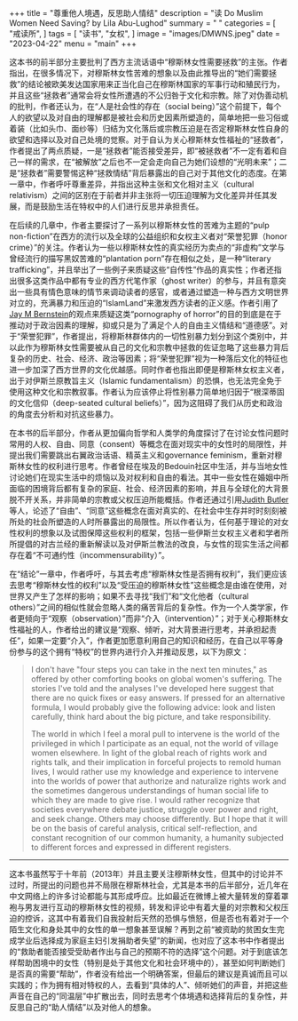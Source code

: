 +++
title = "尊重他人境遇，反思助人情结"
description = "读 Do Muslim Women Need Saving? by Lila Abu-Lughod"
summary = " "
categories = [
    "戒读所",
]
tags = [
    "读书",
    "女权",
]
image = "images/DMWNS.jpeg"
date = "2023-04-22"
menu = "main"
+++

这本书的前半部分主要批判了西方主流话语中“穆斯林女性需要拯救”的主张。作者指出，在很多情况下，对穆斯林女性苦难的想象以及由此推导出的“她们需要拯救”的结论被欧美发达国家用来正当化自己在穆斯林国家的军事行动和殖民行为，并且这些“拯救者”通常会将女性所遭遇的不公归咎于文化和宗教。除了对伪善动机的批判，作者还认为，在“人是社会性的存在（social being）”这个前提下，每个人的欲望以及对自由的理解都是被社会和历史因素所塑造的，简单地把一些习俗或着装（比如头巾、面纱等）归结为文化落后或宗教压迫是在否定穆斯林女性自身的欲望和选择以及对自己处境的觉察。对于自认为关心穆斯林女性福祉的“拯救者”，作者提出了两点质疑，一是“拯救者”能否接受差异，即“被拯救者”不一定有着和自己一样的需求，在“被解放”之后也不一定会走向自己为她们设想的“光明未来”；二是“拯救者”需要警惕这种“拯救情结”背后暴露出的自己对于其他文化的态度。在第一章中，作者呼吁尊重差异，并指出这种主张和文化相对主义（cultural relativism）之间的区别在于前者并非主张将一切压迫理解为文化差异并任其发展，而是鼓励生活在特权中的人们进行反思并承担责任。

在后续的几章中，作者主要探讨了一系列以穆斯林女性的苦难为主题的“pulp non-fiction”在西方的流行以及全球的公益组织和女权主义者对“荣誉犯罪（honor crime）”的关注。作者认为一些以穆斯林女性的真实经历为卖点的“非虚构”文学与曾经流行的描写黑奴苦难的“plantation porn”存在相似之处，是一种“literary trafficking”，并且举出了一些例子来质疑这些“自传性”作品的真实性；作者还指出很多这类作品中都有专业的西方代笔作家（ghost writer）的参与，并且有意突出一些具有情色意味的情节来调动读者的感官，或者通过塑造一种与西方文明世界对立的，充满暴力和压迫的“IslamLand”来激发西方读者的正义感。作者引用了[Jay M Bernstein](https://www.tandfonline.com/doi/abs/10.1080/1353464032000171046)的观点来质疑这类“pornography of horror”的目的到底是在于推动对于政治因素的理解，抑或只是为了满足个人的自由主义情结和“道德感”。对于“荣誉犯罪”，作者提出，将穆斯林群体内的一切性别暴力划分到这个类别中，并以此作为穆斯林女性需要被从自己的文化和宗教中拯救的佐证忽略了这些暴力背后复杂的历史、社会、经济、政治等因素；将“荣誉犯罪”视为一种落后文化的特征也进一步加深了西方世界的文化优越感。同时作者也指出即便是穆斯林女权主义者，出于对伊斯兰原教旨主义（Islamic fundamentalism）的恐惧，也无法完全免于使用这种文化和宗教叙事。作者认为应该停止将性别暴力简单地归因于“根深蒂固的文化信仰（deep-seated cultural beliefs）”，因为这阻碍了我们从历史和政治的角度去分析和对抗这些暴力。

在本书的后半部分，作者从更加偏向哲学和人类学的角度探讨了在讨论女性问题时常用的人权、自由、同意（consent）等概念在面对现实中的女性时的局限性，并提出我们需要跳出右翼政治话语、精英主义和governance feminism，重新对穆斯林女性的权利进行思考。作者曾经在埃及的Bedouin社区中生活，并与当地女性讨论她们在现实生活中的烦恼以及对权利和自由的看法。其中一些女性在婚姻中所面临的困境背后都有复杂的家庭、社会、经济因素的影响，并且与全球化的大背景脱不开关系，并非简单的宗教或父权压迫所能概括。作者还通过引用[Judith Butler](https://www.newgon.net/wiki/images/Judith_Butler_-_2011_-_Sexual_Consent_-_Psychoanalysis_and_Law.pdf)等人，论述了“自由”、“同意”这些概念在面对真实的、在社会中生存并时时刻刻被所处的社会所塑造的人时所暴露出的局限性。所以作者认为，任何基于理论的对女性权利的想象以及试图保障这些权利的框架，包括一些伊斯兰女权主义者和学者所所提倡的对古兰经的重新解读以及对伊斯兰教法的改良，与女性的现实生活之间都存在着“不可通约性（incommensurability）”。

在“结论”一章中，作者呼吁，与其去考虑“穆斯林女性是否拥有权利”，我们更应该去思考“穆斯林女性的权利”以及“受压迫的穆斯林女性”这些概念是由谁在使用，对世界又产生了怎样的影响；如果不去寻找“我们”和“文化他者（cultural others）”之间的相似性就会忽略人类的痛苦背后的复杂性。作为一个人类学家，作者更倾向于“观察（observation）”而非“介入（intervention）”；对于关心穆斯林女性福祉的人，作者给出的建议是“观察、倾听，对大背景进行思考，并承担起责任”，如果一定要“介入”，作者更加愿意利用自己的知识和经历，在自己以平等身份参与的这个拥有“特权”的世界内进行介入并推动反思，以下为原文：

>I don't have "four steps you can take in the next ten minutes," as offered by other comforting books on global women's suffering. The stories I've told and the analyses I've developed here suggest that there are no quick fixes or easy answers. If pressed for an alternative formula, I would probably give the following advice: look and listen carefully, think hard about the big picture, and take responsibility.
>
>The world in which I feel a moral pull to intervene is the world of the privileged in which I participate as an equal, not the world of village women elsewhere. In light of the global reach of rights work and rights talk, and their implication in forceful projects to remold human lives, I would rather use my knowledge and experience to intervene into the worlds of power that authorize and naturalize rights work and the sometimes dangerous understandings of human social life to which they are made to give rise. I would rather recognize that societies everywhere debate justice, struggle over power and right, and seek change. Others may choose differently. But I hope that it will be on the basis of careful analysis, critical self-reflection, and constant recognition of our common humanity, a humanity subjected to different forces and expressed in different registers.
***
这本书虽然写于十年前（2013年）并且主要关注穆斯林女性，但其中的讨论并不过时，所提出的问题也并不局限在穆斯林社会，尤其是本书的后半部分，近几年在中文网络上的许多讨论都能与其形成呼应。比如最近在微博上被大量转发的穿着罩袍与男友进行互动的穆斯林女性的视频，转发和评论中有着大量的对宗教和父权压迫的控诉，这其中有着我们自我投射后天然的恐惧与愤怒，但是否也有着对于一个陌生文化和身处其中的女性的单一想象甚至误解？再到之前“被资助的贫困女生完成学业后选择成为家庭主妇引发捐助者失望”的新闻，也对应了这本书中作者提出的“救助者能否接受受助者作出与自己的预期不符的选择”这个问题。对于到底该怎样帮助困境中的女性（特别是处于其他文化和社会环境中的），甚至如何判断她们是否真的需要“帮助”，作者没有给出一个明确答案，但最后的建议是真诚而且可以实践的；作为拥有相对特权的人，去看到“具体的人”、倾听她们的声音，并把这些声音在自己的“同温层”中扩散出去，同时去思考个体境遇和选择背后的复杂性，并反思自己的“助人情结”以及对他人的想象。